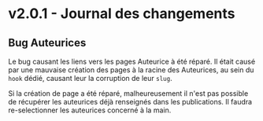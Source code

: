 # v2.0.1 - Journal des changements

## Bug Auteurices
Le bug causant les liens vers les pages Auteurice à été réparé. Il était causé par une mauvaise création des pages à la racine des Auteurices, au sein du `hook` dédié, causant leur la corruption de leur `slug`.

Si la création de page a été réparé, malheureusement il n'est pas possible de récupérer les auteurices déjà renseignés dans les publications. Il faudra re-selectionner les auteurices concerné à la main.

